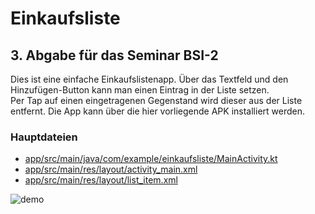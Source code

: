 # Einkaufsliste
## 3. Abgabe für das Seminar BSI-2

Dies ist eine einfache Einkaufslistenapp. Über das Textfeld und den Hinzufügen-Button kann man einen Eintrag in der Liste setzen.  
Per Tap auf einen eingetragenen Gegenstand wird dieser aus der Liste entfernt.
Die App kann über die hier vorliegende APK installiert werden.

### Hauptdateien
- [app/src/main/java/com/example/einkaufsliste/MainActivity.kt](app/src/main/java/com/example/einkaufsliste/MainActivity.kt)
- [app/src/main/res/layout/activity_main.xml](app/src/main/res/layout/activity_main.xml)
- [app/src/main/res/layout/list_item.xml](app/src/main/res/layout/list_item.xml)


![demo](https://github.com/user-attachments/assets/e29577d0-22cd-4898-a33e-f0e267c61941)


